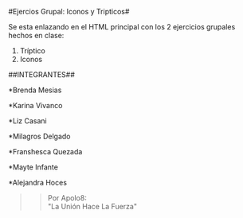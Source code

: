 #Ejercios Grupal: Iconos y Tripticos#

Se esta enlazando en el HTML principal con los 2 ejercicios grupales hechos en clase:  

1. Tríptico  
2. Iconos  

##INTEGRANTES##

*Brenda Mesias  

*Karina Vivanco  

*Liz Casani  

*Milagros Delgado  

*Franshesca Quezada  

*Mayte Infante  

*Alejandra Hoces  

>>Por Apolo8:  
>"La Unión Hace La Fuerza"  
